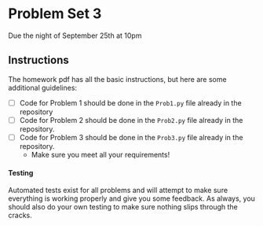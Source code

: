 # Problem Set 3

Due the night of September 25th at 10pm

## Instructions
The homework pdf has all the basic instructions, but here are some additional guidelines:
 - [ ] Code for Problem 1 should be done in the `Prob1.py` file already in the repository
 - [ ] Code for Problem 2 should be done in the `Prob2.py` file already in the repository. 
 - [ ] Code for Problem 3 should be done in the `Prob3.py` file already in the repository. 
 	- Make sure you meet all your requirements!

#### Testing
Automated tests exist for all problems and will attempt to make sure everything is working properly and give you some feedback. As always, you should also do your own testing to make sure nothing slips through the cracks.
